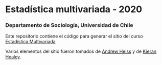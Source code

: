 # Estadística multivariada - 2020
### Departamento de Sociología, Universidad de Chile

Este repositorio contiene el código para generar el sitio del curso [Estadística Multivariada](https://multivariada.netlify.com/)

Varios elementos del sitio fueron tomados de
[Andrew Heiss](https://www.andrewheiss.com) y de [Kieran Healey](https://kieranhealy.org/).

